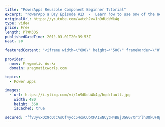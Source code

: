 ```yaml
---
title: "PowerApps Reusable Component Beginner Tutorial"
excerpt: "PowerApp a Day Episode #23  -  Learn how to use one of the newest features in PowerApps: components. In this video you'll see how to create a basic one and re-use it across multiple screens. With these components you can build logic into a component and one change pushes to all screens that use it."
originalUrl: https://youtube.com/watch?v=1n9dUduWk4g
type: video
price: Free
length: PT9M30S
publishedDateTime: 2019-03-01T20:39:53Z
heat: 50

featuredContent: "<iframe width=\"800\" height=\"500\" frameborder=\"0\" src=\"https://www.youtube.com/embed/1n9dUduWk4g\" allow=\"accelerometer; autoplay; encrypted-media; gyroscope; picture-in-picture\" allowfullscreen></iframe>"

provider:
  name: Progmatic Works
  domain: pragmaticworks.com

topics:
  - Power Apps

images:
  - url: https://i.ytimg.com/vi/1n9dUduWk4g/hqdefault.jpg
    width: 480
    height: 360
    isCached: true

secured: "ffV3yvxOz9cQdcAsOf4ycc54ooCUbXPA1wNUyGH4BBjUGGG7XrtrlhUOkUF8pq05aP6fkJkO1wYLIXmmQRc8QHs65Jq83AH1uc2S/fqZieLgg0e306nU9dPbVo1u2FVE06p/8TVMjjvC3J0O5nKBh8nt5Vqn+8nG1jcahiVMF57Ba9qSlUbS3hZoF9WgCZOBOMgB5EDT/cjgVxCfmMWrZiGDLFMQs5ujEF6s6q/pBYAPlvV54MYBf7uZqRdSqi/48FoXoupFsjRbtagj1qgGUBBpWlVcMAWlMFgzSrou5QiVvOD12cXeKPAd3k56WJE3/qe2zuZ0pELyu9Ergjv8o1zwTWiB4NJxTtuTuZ2SxA4zCuZhiS6LXt+2q85CGGie1TcE2S82PJK093kh0hMX4iwWSUTkTw11/h1f4Ubwloo=;xHZV0XS6U6cPCv68N8v//w=="
---
```


